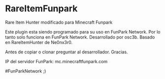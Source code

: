 # RareItemFunpark
Rare Item Hunter modificado para Minecraft Funpark

Este plugin esta siendo programado para su uso en FunPark Network. Por lo tanto solo funciona en FunPark Network. Desarrollado por osc3b.
Basado en RareItemHunter de Ne0nx3r0.

Antes de copiar o clonar preguntar al desarrollador. Gracias.

IP del servidor FunPark: mc.minecraftfunpark.com

#FunParkNetwork ;)
